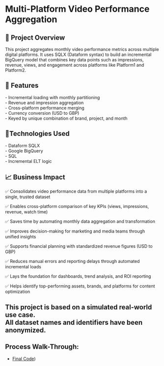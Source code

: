 
<h1>Multi-Platform Video Performance Aggregation</h1>



<h2>🧠 Project Overview</h2>
This project aggregates monthly video performance metrics across multiple digital platforms. It uses SQLX (Dataform syntax) to build an incremental BigQuery model that combines key data points such as impressions, revenue, views, and engagement across platforms like Platform1 and Platform2.
<br />

<h2>🎯 Features</h2>
- Incremental loading with monthly partitioning<br />
- Revenue and impression aggregation<br />
- Cross-platform performance merging<br />
- Currency conversion (USD to GBP)<br />
- Keyed by unique combination of brand, project, and month<br />

<h2>🔧Technologies Used</h2>
- Dataform SQLX<br />
- Google BigQuery<br />
- SQL<br />
- Incremental ELT logic<br />

<h2>📈 Business Impact</h2>

✅ Consolidates video performance data from multiple platforms into a single, trusted dataset

✅ Enables cross-platform comparison of key KPIs (views, impressions, revenue, watch time)

✅ Saves time by automating monthly data aggregation and transformation

✅ Improves decision-making for marketing and media teams through unified insights

✅ Supports financial planning with standardized revenue figures (USD to GBP)

✅ Reduces manual errors and reporting delays through automated incremental loads

✅ Lays the foundation for dashboards, trend analysis, and ROI reporting

✅ Helps identify top-performing assets, brands, and platforms for content optimization<br />


<h2>This project is based on a simulated real-world use case. <br />
  All dataset names and identifiers have been anonymized.</h2>


## Process Walk-Through:
- [Final Code](https://github.com/zarasash/videoasset/blob/main/video_aggregation.sqlx))
<p align="center">

<br />


<!--
 ```diff
- text in red
+ text in green
! text in orange
# text in gray
@@ text in purple (and bold)@@
```
--!>




